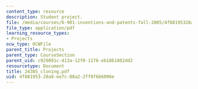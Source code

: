 ```yaml
---
content_type: resource
description: Student project.
file: /media/courses/6-901-inventions-and-patents-fall-2005/4f88195328a8ee7c88a22ff0f6b6096e_24305_cloning.pdf
file_type: application/pdf
learning_resource_types:
- Projects
ocw_type: OCWFile
parent_title: Projects
parent_type: CourseSection
parent_uid: c929091c-413a-12f0-1176-eb1861802dd2
resourcetype: Document
title: 24305_cloning.pdf
uid: 4f881953-28a8-ee7c-88a2-2ff0f6b6096e
---
```


